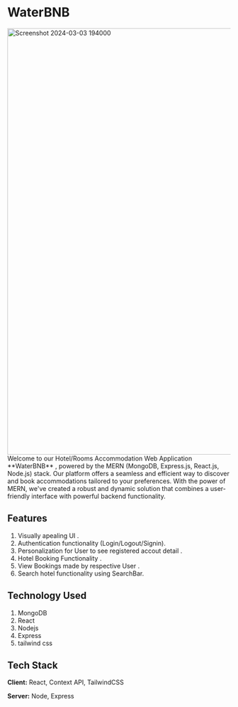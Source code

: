 # WaterBNB
<img width="960" alt="Screenshot 2024-03-03 194000" src="https://github.com/BxoxChan/WaterBNB_Hotel/assets/164135708/a00380bf-6315-4aaf-88fe-0f889c44f290">
Welcome to our Hotel/Rooms Accommodation Web Application **WaterBNB** , powered by the MERN (MongoDB, Express.js, React.js, Node.js) stack. Our platform offers a seamless and efficient way to discover and book accommodations tailored to your preferences. With the power of MERN, we've created a robust and dynamic solution that combines a user-friendly interface with powerful backend functionality.

## Features
1. Visually apealing UI .
2. Authentication functionality (Login/Logout/Signin).
3. Personalization for User to see registered accout detail .
4. Hotel Booking Functionality .
5. View Bookings made by respective User .
6. Search hotel functionality using SearchBar.

## Technology Used
1. MongoDB
2. React
3. Nodejs
4. Express
5. tailwind css

## Tech Stack

**Client:** React, Context API, TailwindCSS

**Server:** Node, Express
